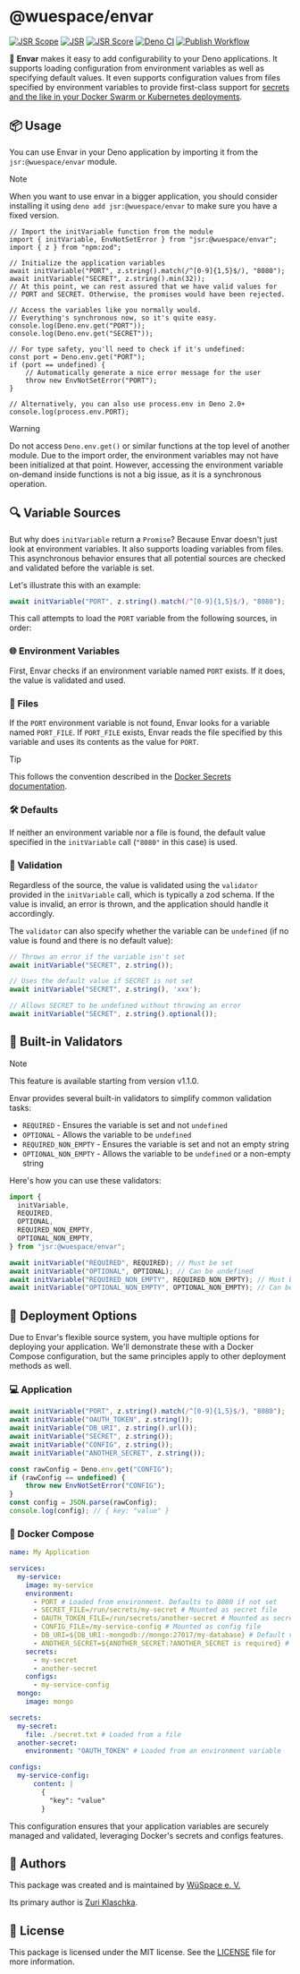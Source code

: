 # @wuespace/envar

[![JSR Scope](https://jsr.io/badges/@wuespace)](https://jsr.io/@wuespace)
[![JSR](https://jsr.io/badges/@wuespace/envar)](https://jsr.io/@wuespace/envar)
[![JSR Score](https://jsr.io/badges/@wuespace/envar/score)](https://jsr.io/@wuespace/envar)
[![Deno CI](https://github.com/wuespace/envar/actions/workflows/deno-ci.yml/badge.svg)](https://github.com/wuespace/envar/actions/workflows/deno-ci.yml)
[![Publish Workflow](https://github.com/wuespace/envar/actions/workflows/publish-jsr.yml/badge.svg)](https://github.com/wuespace/envar/actions/workflows/publish-jsr.yml)

🚀 **Envar** makes it easy to add configurability to your Deno applications.
It supports loading configuration from environment variables as well as
specifying default values.
It even supports configuration values from files specified by environment
variables to provide first-class support for [secrets and the like in your Docker Swarm or Kubernetes deployments](https://docs.docker.com/engine/swarm/secrets/#build-support-for-docker-secrets-into-your-images).

## 📦 Usage

You can use Envar in your Deno application by importing it from the
`jsr:@wuespace/envar` module.

> [!NOTE]
> When you want to use envar in a bigger application, you should consider installing it using `deno add jsr:@wuespace/envar` to make sure you have a fixed version.

```tsx
// Import the initVariable function from the module
import { initVariable, EnvNotSetError } from "jsr:@wuespace/envar";
import { z } from "npm:zod";

// Initialize the application variables
await initVariable("PORT", z.string().match(/^[0-9]{1,5}$/), "8080");
await initVariable("SECRET", z.string().min(32));
// At this point, we can rest assured that we have valid values for
// PORT and SECRET. Otherwise, the promises would have been rejected.

// Access the variables like you normally would.
// Everything's synchronous now, so it's quite easy.
console.log(Deno.env.get("PORT"));
console.log(Deno.env.get("SECRET"));

// For type safety, you'll need to check if it's undefined:
const port = Deno.env.get("PORT");
if (port == undefined) {
    // Automatically generate a nice error message for the user
    throw new EnvNotSetError("PORT");
}

// Alternatively, you can also use process.env in Deno 2.0+
console.log(process.env.PORT);
```

> [!WARNING]
> Do not access `Deno.env.get()` or similar functions at the top level of another module. Due to the import order, the environment variables may not have been initialized at that point. However, accessing the environment variable on-demand inside functions is not a big issue, as it is a synchronous operation.

## 🔍 Variable Sources

But why does `initVariable` return a `Promise`? Because Envar doesn't just look at environment variables. It also supports loading variables from files. This asynchronous behavior ensures that all potential sources are checked and validated before the variable is set.

Let's illustrate this with an example:

```ts
await initVariable("PORT", z.string().match(/^[0-9]{1,5}$/), "8080");
```

This call attempts to load the `PORT` variable from the following sources, in order:

### 🌐 Environment Variables

First, Envar checks if an environment variable named `PORT` exists. If it does, the value is validated and used.

### 📂 Files

If the `PORT` environment variable is not found, Envar looks for a variable named `PORT_FILE`. If `PORT_FILE` exists, Envar reads the file specified by this variable and uses its contents as the value for `PORT`.

> [!TIP]
> This follows the convention described in the [Docker Secrets documentation](https://docs.docker.com/engine/swarm/secrets/#build-support-for-docker-secrets-into-your-images).

### 🛠️ Defaults

If neither an environment variable nor a file is found, the default value specified in the `initVariable` call (`"8080"` in this case) is used.

### 🚨 Validation

Regardless of the source, the value is validated using the `validator` provided in the `initVariable` call, which is typically a zod schema. If the value is invalid, an error is thrown, and the application should handle it accordingly.

The `validator` can also specify whether the variable can be `undefined` (if no value is found and there is no default value):

```ts
// Throws an error if the variable isn't set
await initVariable("SECRET", z.string()); 

// Uses the default value if SECRET is not set
await initVariable("SECRET", z.string(), 'xxx'); 

// Allows SECRET to be undefined without throwing an error
await initVariable("SECRET", z.string().optional()); 
```

## 🔧 Built-in Validators

> [!NOTE]
> This feature is available starting from version v1.1.0.

Envar provides several built-in validators to simplify common validation tasks:

- `REQUIRED` - Ensures the variable is set and not `undefined`
- `OPTIONAL` - Allows the variable to be `undefined`
- `REQUIRED_NON_EMPTY` - Ensures the variable is set and not an empty string
- `OPTIONAL_NON_EMPTY` - Allows the variable to be `undefined` or a non-empty string

Here's how you can use these validators:

```ts
import {
  initVariable,
  REQUIRED,
  OPTIONAL,
  REQUIRED_NON_EMPTY,
  OPTIONAL_NON_EMPTY,
} from "jsr:@wuespace/envar";

await initVariable("REQUIRED", REQUIRED); // Must be set
await initVariable("OPTIONAL", OPTIONAL); // Can be undefined
await initVariable("REQUIRED_NON_EMPTY", REQUIRED_NON_EMPTY); // Must be set and not empty
await initVariable("OPTIONAL_NON_EMPTY", OPTIONAL_NON_EMPTY); // Can be undefined or non-empty
```

## 🚀 Deployment Options

Due to Envar's flexible source system, you have multiple options for deploying your application. We'll demonstrate these with a Docker Compose configuration, but the same principles apply to other deployment methods as well.

### 💻 Application

```ts
await initVariable("PORT", z.string().match(/^[0-9]{1,5}$/), "8080");
await initVariable("OAUTH_TOKEN", z.string());
await initVariable("DB_URI", z.string().url());
await initVariable("SECRET", z.string());
await initVariable("CONFIG", z.string());
await initVariable("ANOTHER_SECRET", z.string());

const rawConfig = Deno.env.get("CONFIG");
if (rawConfig == undefined) {
    throw new EnvNotSetError("CONFIG");
}
const config = JSON.parse(rawConfig);
console.log(config); // { key: "value" }
```

### 🐳 Docker Compose

```yaml
name: My Application

services:
  my-service:
    image: my-service
    environment:
      - PORT # Loaded from environment. Defaults to 8080 if not set
      - SECRET_FILE=/run/secrets/my-secret # Mounted as secret file
      - OAUTH_TOKEN_FILE=/run/secrets/another-secret # Mounted as secret file
      - CONFIG_FILE=/my-service-config # Mounted as config file
      - DB_URI=${DB_URI:-mongodb://mongo:27017/my-database} # Default value
      - ANOTHER_SECRET=${ANOTHER_SECRET:?ANOTHER_SECRET is required} # Required variable
    secrets:
      - my-secret
      - another-secret
    configs:
      - my-service-config
  mongo:
    image: mongo

secrets:
  my-secret:
    file: ./secret.txt # Loaded from a file
  another-secret:
    environment: "OAUTH_TOKEN" # Loaded from an environment variable

configs:
  my-service-config:
      content: |
        {
          "key": "value"
        }
```

This configuration ensures that your application variables are securely managed and validated, leveraging Docker's secrets and configs features.

## 👥 Authors

This package was created and is maintained by [WüSpace e. V.](https://github.com/wuespace)

Its primary author is [Zuri Klaschka](https://github.com/pklaschka).

## 📄 License

This package is licensed under the MIT license. See the [LICENSE](LICENSE) file for more information.
